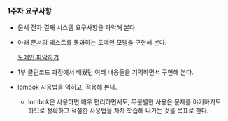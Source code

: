 ### 1주차 요구사항
- 문서 전자 결재 시스템 요구사항을 파악해 본다.
- 아래 문서의 테스트를 통과하는 도메인 모델을 구현해 본다.

  [도메인 파악하기](https://www.notion.so/458fad53724947bfa0ea62cd20db0532)

- 1부 클린코드 과정에서 배웠던 여러 내용들을 기억하면서 구현해 본다.
- lombok 사용법을 익히고, 적용해 본다.
    - lombok은 사용하면 매우 편리하면서도, 무분별한 사용은 문제를 야기하기도 하므로 정확하고 적절한 사용법을 차차 학습해 나가는 것을 목표로 한다.
